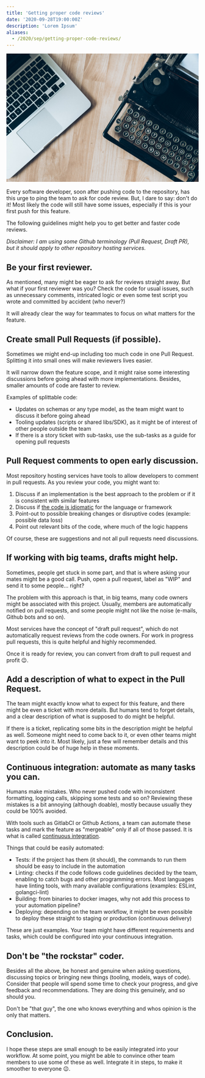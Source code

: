 ```yaml
---
title: 'Getting proper code reviews'
date: '2020-09-28T19:00:00Z'
description: 'Lorem Ipsum'
aliases:
  - /2020/sep/getting-proper-code-reviews/
---
```


![Photo by Glenn Carstens-Peters on Unsplash](cover.jpg)

Every software developer, soon after pushing code to the repository, has this urge to ping the team to ask for code review. But, I dare to say: don't do it! Most likely the code will still have some issues, especially if this is your first push for this feature.

The following guidelines might help you to get better and faster code reviews.

_Disclaimer: I am using some Github terminology (Pull Request, Draft PR), but it should apply to other repository hosting services._

## Be your first reviewer.

As mentioned, many might be eager to ask for reviews straight away. But what if your first reviewer was you? Check the code for usual issues, such as unnecessary comments, intricated logic or even some test script you wrote and committed by accident (who never?)

It will already clear the way for teammates to focus on what matters for the feature.

## Create small Pull Requests (if possible).

Sometimes we might end-up including too much code in one Pull Request. Splitting it into small ones will make reviewers lives easier.

It will narrow down the feature scope, and it might raise some interesting discussions before going ahead with more implementations. Besides, smaller amounts of code are faster to review.

Examples of splittable code:

-   Updates on schemas or any type model, as the team might want to discuss it before going ahead
-   Tooling updates (scripts or shared libs/SDK), as it might be of interest of other people outside the team
-   If there is a story ticket with sub-tasks, use the sub-tasks as a guide for opening pull requests

## Pull Request comments to open early discussion.

Most repository hosting services have tools to allow developers to comment in pull requests. As you review your code, you might want to:

1.  Discuss if an implementation is the best approach to the problem or if it is consistent with similar features
2.  Discuss if [the code is idiomatic][1] for the language or framework
3.  Point-out to possible breaking changes or disruptive codes (example: possible data loss)
4.  Point out relevant bits of the code, where much of the logic happens

Of course, these are suggestions and not all pull requests need discussions.

## If working with big teams, drafts might help.

Sometimes, people get stuck in some part, and that is where asking your mates might be a good call. Push, open a pull request, label as "WIP" and send it to some people... right?

The problem with this approach is that, in big teams, many code owners might be associated with this project. Usually, members are automatically notified on pull requests, and some people might not like the noise (e-mails, Github bots and so on).

Most services have the concept of "draft pull request", which do not automatically request reviews from the code owners. For work in progress pull requests, this is quite helpful and highly recommended.

Once it is ready for review, you can convert from draft to pull request and profit 😉.

## Add a description of what to expect in the Pull Request.

The team might exactly know what to expect for this feature, and there might be even a ticket with more details. But humans tend to forget details, and a clear description of what is supposed to do might be helpful.

If there is a ticket, replicating some bits in the description might be helpful as well. Someone might need to come back to it, or even other teams might want to peek into it. Most likely, just a few will remember details and this description could be of huge help in these moments.

## Continuous integration: automate as many tasks you can.

Humans make mistakes. Who never pushed code with inconsistent formatting, logging calls, skipping some tests and so on? Reviewing these mistakes is a bit annoying (although doable), mostly because usually they could be 100% avoided.

With tools such as GitlabCI or Github Actions, a team can automate these tasks and mark the feature as "mergeable" only if all of those passed. It is what is called [continuous integration][2].

Things that could be easily automated:

-   Tests: if the project has them (it should), the commands to run them should be easy to include in the automation
-   Linting: checks if the code follows code guidelines decided by the team, enabling to catch bugs and other programming errors. Most languages have linting tools, with many available configurations (examples: ESLint, golangci-lint)
-   Building: from binaries to docker images, why not add this process to your automation pipeline?
-   Deploying: depending on the team workflow, it might be even possible to deploy these straight to staging or production (continuous delivery)

These are just examples. Your team might have different requirements and tasks, which could be configured into your continuous integration.

## Don't be "the rockstar" coder.

Besides all the above, be honest and genuine when asking questions, discussing topics or bringing new things (tooling, models, ways of code). Consider that people will spend some time to check your progress, and give feedback and recommendations. They are doing this genuinely, and so should you.

Don't be "that guy", the one who knows everything and whos opinion is the only that matters.

## Conclusion.

I hope these steps are small enough to be easily integrated into your workflow. At some point, you might be able to convince other team members to use some of these as well. Integrate it in steps, to make it smoother to everyone 😉.

[1]: https://en.wikipedia.org/wiki/Programming_idiom
[2]: https://martinfowler.com/articles/continuousIntegration.html
